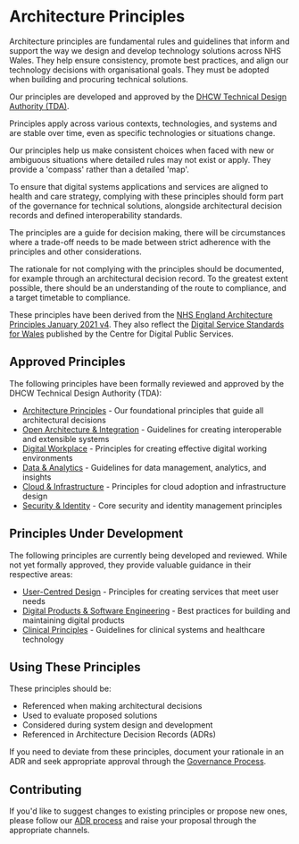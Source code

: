 # Architecture Principles

Architecture principles are fundamental rules and guidelines that inform and
support the way we design and develop technology solutions across NHS Wales. They
help ensure consistency, promote best practices, and align our technology
decisions with organisational goals. They must be adopted when building
and procuring technical solutions.

Our principles are developed and approved by the [DHCW Technical Design Authority (TDA)](../design-authority/dhcw/terms-of-reference/index.md).

Principles apply across various contexts, technologies, and systems and are
stable over time, even as specific technologies or situations change.

Our principles help us make consistent choices when faced with new or ambiguous
situations where detailed rules may not exist or apply. They provide a
'compass' rather than a detailed 'map'.

To ensure that digital systems applications and services are aligned to health
and care strategy, complying with these principles should form part of the
governance for technical solutions, alongside architectural decision records
and defined interoperability standards.

The principles are a guide for decision making, there will be circumstances
where a trade-off needs to be made between strict adherence with the principles
and other considerations.

The rationale for not complying with the principles should be documented, for
example through an architectural decision record. To the greatest extent
possible, there should be an understanding of the route to compliance, and a
target timetable to compliance.

These principles have been derived from the [NHS England Architecture Principles January 2021 v4](https://digital.nhs.uk/developer/architecture/principles).
They also reflect the [Digital Service Standards for Wales](https://digitalpublicservices.gov.wales/guidance-and-standards/digital-service-standards-wales)
published by the Centre for Digital Public Services.

## Approved Principles

The following principles have been formally reviewed and approved by the DHCW
Technical Design Authority (TDA):

* [Architecture Principles](architecture-principles/index.md) - Our foundational
  principles that guide all architectural decisions
* [Open Architecture & Integration](open-architecture/index.md) - Guidelines for
  creating interoperable and extensible systems
* [Digital Workplace](digital-workplace/index.md) - Principles for creating
  effective digital working environments
* [Data & Analytics](data-and-analytics/index.md) - Guidelines for data
  management, analytics, and insights
* [Cloud & Infrastructure](cloud-and-infrastructure/index.md) - Principles for
  cloud adoption and infrastructure design
* [Security & Identity](security-and-identity/index.md) - Core security and
  identity management principles

## Principles Under Development

The following principles are currently being developed and reviewed. While not yet
formally approved, they provide valuable guidance in their respective areas:

* [User-Centred Design](user-centred-design/index.md) - Principles for creating
  services that meet user needs
* [Digital Products & Software Engineering](digital-products-and-software-engineering/index.md) -
  Best practices for building and maintaining digital products
* [Clinical Principles](clinical/index.md) - Guidelines for clinical systems
  and healthcare technology

## Using These Principles

These principles should be:

* Referenced when making architectural decisions
* Used to evaluate proposed solutions
* Considered during system design and development
* Referenced in Architecture Decision Records (ADRs)

If you need to deviate from these principles, document your rationale in an ADR
and seek appropriate approval through the [Governance Process](../design-authority/dhcw/architecture-decision-record-process/index.md).

## Contributing

If you'd like to suggest changes to existing principles or propose new ones,
please follow our [ADR process](../design-authority/dhcw/architecture-decision-record-process/index.md)
and raise your proposal through the appropriate channels.
